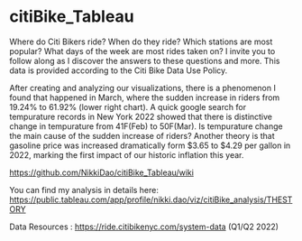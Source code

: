 # citiBike_Tableau

Where do Citi Bikers ride? When do they ride? Which stations are most popular? What days of the week are most rides taken on? 
I invite you to follow along as I discover the answers to these questions and more. This data is provided according to the Citi Bike Data Use Policy.


After creating and analyzing our visualizations, there is a phenomenon I found that happened in March, where the sudden increase in riders from 19.24% to 61.92% (lower right chart). A quick google search for tempurature records in New York 2022 showed that there is distinctive change in tempurature from 41F(Feb) to 50F(Mar). 
Is tempurature change the main cause of the sudden increase of riders? Another theory is that gasoline price was increased dramatically form $3.65 to $4.29 per gallon in 2022, marking the first impact of our historic inflation this year. 

https://github.com/NikkiDao/citiBike_Tableau/wiki


You can find my analysis in details here: https://public.tableau.com/app/profile/nikki.dao/viz/citiBike_analysis/THESTORY

Data Resources : https://ride.citibikenyc.com/system-data (Q1/Q2 2022)


